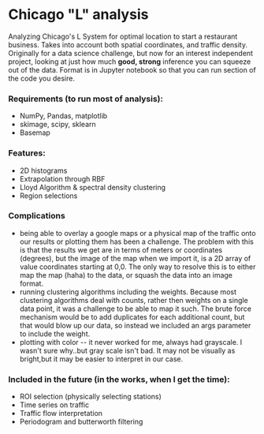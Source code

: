 # Chicago "L" analysis
Analyzing Chicago's L System for optimal location to start a restaurant business. Takes into account both spatial coordinates, and traffic density. Originally for a data science challenge, but now for an interest independent project, looking at just how much **good, strong** inference you can squeeze out of the data. Format is in Jupyter notebook so that you can run section of the code you desire. 

### Requirements (to run most of analysis):
+ NumPy, Pandas, matplotlib
+ skimage, scipy, sklearn
+ Basemap

### Features:
+ 2D histograms
+ Extrapolation through RBF
+ Lloyd Algorithm & spectral density clustering
+ Region selections

### Complications
+ being able to overlay a google maps or a physical map of the traffic onto our results or plotting them has been a challenge. The problem with this is that the results we get are in terms of meters or coordinates (degrees), but the image of the map when we import it, is a 2D array of value coordinates starting at 0,0. The only way to resolve this is to either map the map (haha) to the data, or squash the data into an image format. 
+ running clustering algorithms including the weights. Because most clustering algorithms deal with counts, rather then weights on a single data point, it was a challenge to be able to map it such. The brute force mechanism would be to add duplicates for each additional count, but that would blow up our data, so instead we included an args parameter to include the weight.
+ plotting with color -- it never worked for me, always had grayscale. I wasn't sure why..but gray scale isn't bad. It may not be visually as bright,but it may be easier to interpret in our case.

### Included in the future (in the works, when I get the time):
+ ROI selection (physically selecting stations)
+ Time series on traffic
+ Traffic flow interpretation
+ Periodogram and butterworth filtering
